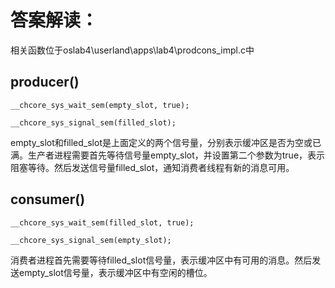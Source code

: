 # 答案解读：
相关函数位于oslab4\userland\apps\lab4\prodcons_impl.c中
## producer()
```
__chcore_sys_wait_sem(empty_slot, true);
```
```
__chcore_sys_signal_sem(filled_slot);
```
empty_slot和filled_slot是上面定义的两个信号量，分别表示缓冲区是否为空或已满。生产者进程需要首先等待信号量empty_slot，并设置第二个参数为true，表示阻塞等待。然后发送信号量filled_slot，通知消费者线程有新的消息可用。
## consumer()
```
__chcore_sys_wait_sem(filled_slot, true);
```
```
__chcore_sys_signal_sem(empty_slot);
```
消费者进程首先需要等待filled_slot信号量，表示缓冲区中有可用的消息。然后发送empty_slot信号量，表示缓冲区中有空闲的槽位。
